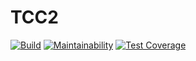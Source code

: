 # TCC2


[![Build](https://github.com/TCC2-SaudeMental/backend/actions/workflows/main.yml/badge.svg)](https://github.com/TCC2-SaudeMental/backend/actions)
[![Maintainability](https://api.codeclimate.com/v1/badges/de4e934d6d88be4f43be/maintainability)](https://codeclimate.com/github/TCC2-SaudeMental/backend/maintainability)
[![Test Coverage](https://api.codeclimate.com/v1/badges/de4e934d6d88be4f43be/test_coverage)](https://codeclimate.com/github/TCC2-SaudeMental/backend/test_coverage)